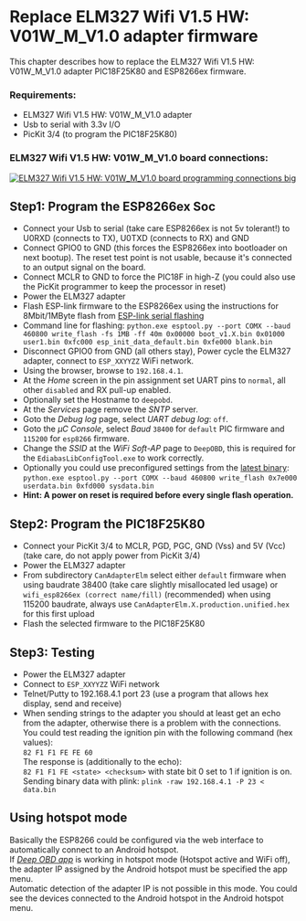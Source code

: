 # Replace ELM327 Wifi V1.5 HW: V01W_M_V1.0 adapter firmware

This chapter describes how to replace the ELM327 Wifi V1.5 HW: V01W_M_V1.0 adapter PIC18F25K80 and ESP8266ex firmware.  

### Requirements:

* ELM327 Wifi V1.5 HW: V01W_M_V1.0 adapter
* Usb to serial with 3.3v I/O
* PicKit 3/4 (to program the PIC18F25K80)

### ELM327 Wifi V1.5 HW: V01W_M_V1.0 board connections:

[![ELM327 Wifi V1.5 HW: V01W_M_V1.0 board programming connections big](elm327_wifi_annotated_esp8266x_and_pic18f25k80_prog_connections_Small.png "ELM327 Wifi V1.5 HW: V01W_M_V1.0 board programming connections")](elm327_wifi_annotated_esp8266x_and_pic18f25k80_prog_connections_Big.png)

## Step1: Program the ESP8266ex Soc
* Connect your Usb to serial (take care ESP8266ex is not 5v tolerant!) to U0RXD (connects to TX), U0TXD (connects to RX) and GND
* Connect GPIO0 to GND (this forces the ESP8266ex into bootloader on next bootup). The reset test point is not usable, because it's connected to an output signal on the board.
* Connect MCLR to GND to force the PIC18F in high-Z (you could also use the PicKit programmer to keep the processor in reset)
* Power the ELM327 adapter
* Flash ESP-link firmware to the ESP8266ex using the instructions for 8Mbit/1MByte flash from [ESP-link serial flashing](https://github.com/jeelabs/esp-link/blob/master/FLASHING.md#initial-serial-flashing)
* Command line for flashing: `python.exe esptool.py --port COMX --baud 460800 write_flash -fs 1MB -ff 40m 0x00000 boot_v1.X.bin 0x01000 user1.bin 0xfc000 esp_init_data_default.bin 0xfe000 blank.bin`
* Disconnect GPIO0 from GND (all others stay), Power cycle the ELM327 adapter, connect to `ESP_XXYYZZ` WiFi network.
* Using the browser, browse to `192.168.4.1`.
* At the _Home_ screen in the pin assignment set UART pins to `normal`, all other `disabled` and RX pull-up enabled.  
* Optionally set the Hostname to `deepobd`.
* At the _Services_ page remove the _SNTP_ server.
* Goto the _Debug log_ page, select _UART debug log_: `off`.
* Goto the _µC Console_, select _Baud_ `38400` for `default` PIC firmware and `115200` for `esp8266` firmware.
* Change the _SSID_ at the _WiFi Soft-AP_ page to `DeepOBD`, this is required for the `EdiabasLibConfigTool.exe` to work correctly.
* Optionally you could use preconfigured settings from the [latest binary](https://github.com/uholeschak/ediabaslib/releases/latest): `python.exe esptool.py --port COMX --baud 460800 write_flash 0x7e000 userdata.bin 0xfd000 sysdata.bin`
* **Hint: A power on reset is required before every single flash operation.**

## Step2: Program the PIC18F25K80
* Connect your PicKit 3/4 to MCLR, PGD, PGC, GND (Vss) and 5V (Vcc) (take care, do not apply power from PicKit 3/4)
* Power the ELM327 adapter
* From subdirectory `CanAdapterElm` select either `default` firmware when using baudrate 38400 (take care slightly misallocated led usage) or `wifi_esp8266ex (correct name/fill)` (recommended) when using 115200 baudrate, always use `CanAdapterElm.X.production.unified.hex` for this first upload
* Flash the selected firmware to the PIC18F25K80

## Step3: Testing
* Power the ELM327 adapter
* Connect to `ESP_XXYYZZ` WiFi network
* Telnet/Putty to 192.168.4.1 port 23 (use a program that allows hex display, send and receive)
* When sending strings to the adapter you should at least get an echo from the adapter, otherwise there is a problem with the connections.  
You could test reading the ignition pin with the following command (hex values):  
`82 F1 F1 FE FE 60`  
The response is (additionally to the echo):  
`82 F1 F1 FE <state> <checksum>` with state bit 0 set to 1 if ignition is on.  
Sending binary data with plink: `plink -raw 192.168.4.1 -P 23 < data.bin`  

## Using hotspot mode
Basically the ESP8266 could be configured via the web interface to automatically connect to an Android hotspot.  
If _[Deep OBD app](Deep_OBD_for_BMW_and_VAG.md)_ is working in hotspot mode (Hotspot active and WiFi off), the adapter IP assigned by the Android hotspot must be specified the app menu.  
Automatic detection of the adapter IP is not possible in this mode. You could see the devices connected to the Android hotspot in the Android hotspot menu.
